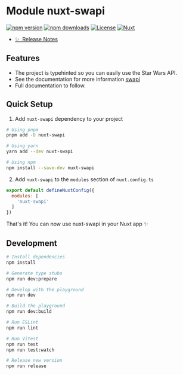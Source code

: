 # Module nuxt-swapi

[![npm version][npm-version-src]][npm-version-href]
[![npm downloads][npm-downloads-src]][npm-downloads-href]
[![License][license-src]][license-href]
[![Nuxt][nuxt-src]][nuxt-href]

- [✨ &nbsp;Release Notes](/CHANGELOG.md)
<!-- - [🏀 Online playground](https://stackblitz.com/github/your-org/my-module?file=playground%2Fapp.vue) -->
<!-- - [📖 &nbsp;Documentation](https://example.com) -->

## Features

- The project is typehinted so you can easily use the Star Wars API. 
- See the documentation for more information [swapi](https://swapi.dev/)
- Full documentation to follow.

## Quick Setup

1. Add `nuxt-swapi` dependency to your project

```bash
# Using pnpm
pnpm add -D nuxt-swapi

# Using yarn
yarn add --dev nuxt-swapi

# Using npm
npm install --save-dev nuxt-swapi
```

2. Add `nuxt-swapi` to the `modules` section of `nuxt.config.ts`

```js
export default defineNuxtConfig({
  modules: [
    'nuxt-swapi'
  ]
})
```

That's it! You can now use nuxt-swapi in your Nuxt app ✨

## Development

```bash
# Install dependencies
npm install

# Generate type stubs
npm run dev:prepare

# Develop with the playground
npm run dev

# Build the playground
npm run dev:build

# Run ESLint
npm run lint

# Run Vitest
npm run test
npm run test:watch

# Release new version
npm run release
```

<!-- Badges -->
[npm-version-src]: https://img.shields.io/npm/v/my-module/latest.svg?style=flat&colorA=18181B&colorB=28CF8D
[npm-version-href]: https://www.npmjs.com/package/nuxt-swapi

[npm-downloads-src]: https://img.shields.io/npm/dm/my-module.svg?style=flat&colorA=18181B&colorB=28CF8D
[npm-downloads-href]: https://www.npmjs.com/package/nuxt-swapi

[license-src]: https://img.shields.io/npm/l/my-module.svg?style=flat&colorA=18181B&colorB=28CF8D
[license-href]: https://www.npmjs.com/package/nuxt-swapi

[nuxt-src]: https://img.shields.io/badge/Nuxt-18181B?logo=nuxt.js
[nuxt-href]: https://nuxt.com
